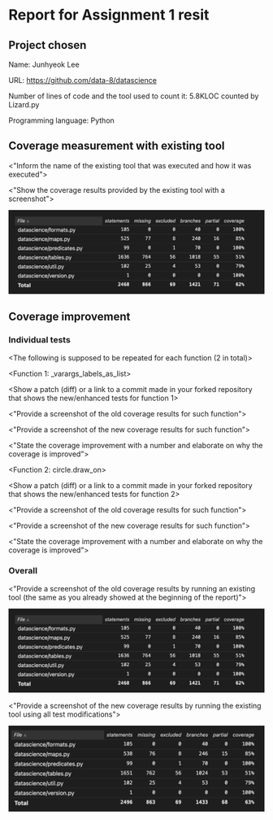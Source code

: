 # Report for Assignment 1 resit

## Project chosen

Name: Junhyeok Lee

URL: https://github.com/data-8/datascience

Number of lines of code and the tool used to count it: 5.8KLOC counted by Lizard.py

Programming language: Python

## Coverage measurement with existing tool

<"Inform the name of the existing tool that was executed and how it was executed">

<"Show the coverage results provided by the existing tool with a screenshot">

<img src="sep_image/old_overall_coverage.png" style="width:600px; height:auto;">

## Coverage improvement

### Individual tests

<The following is supposed to be repeated for each function (2 in total)>

<Function 1: _varargs_labels_as_list>

<Show a patch (diff) or a link to a commit made in your forked repository that shows the new/enhanced tests for function 1>

<"Provide a screenshot of the old coverage results for such function">

<"Provide a screenshot of the new coverage results for such function">

<"State the coverage improvement with a number and elaborate on why the coverage is improved">


<Function 2: circle.draw_on>

<Show a patch (diff) or a link to a commit made in your forked repository that shows the new/enhanced tests for function 2>

<"Provide a screenshot of the old coverage results for such function">

<"Provide a screenshot of the new coverage results for such function">

<"State the coverage improvement with a number and elaborate on why the coverage is improved">

### Overall

<"Provide a screenshot of the old coverage results by running an existing tool (the same as you already showed at the beginning of the report)">

<img src="sep_image/old_overall_coverage.png" style="width:600px; height:auto;">

<"Provide a screenshot of the new coverage results by running the existing tool using all test modifications">

<img src="sep_image/new_overall_coverage.png" style="width:600px; height:auto;">


